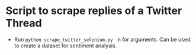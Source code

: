 # Script to scrape replies of a Twitter Thread
- Run `python scrape_twitter_selenium.py -h` for arguments.
Can be used to create a dataset for sentiment analysis.
